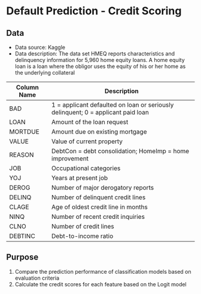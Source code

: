 # Default Prediction - Credit Scoring
## Data
- Data source: Kaggle
- Data description: The data set HMEQ reports characteristics and delinquency information for 5,960 home equity loans. A home equity loan is a loan where the obligor uses the equity of his or her home as the underlying collateral
  
| Column Name                | Description                                                                                   |
|----------------------------|-----------------------------------------------------------------------------------------------|
| BAD                        | 1 = applicant defaulted on loan or seriously delinquent; 0 = applicant paid loan             |
| LOAN                       | Amount of the loan request                                                                   |
| MORTDUE                    | Amount due on existing mortgage                                                              |
| VALUE                      | Value of current property                                                                    |
| REASON                     | DebtCon = debt consolidation; HomeImp = home improvement                                     |
| JOB                        | Occupational categories                                                                      |
| YOJ                        | Years at present job                                                                         |
| DEROG                      | Number of major derogatory reports                                                           |
| DELINQ                     | Number of delinquent credit lines                                                            |
| CLAGE                      | Age of oldest credit line in months                                                          |
| NINQ                       | Number of recent credit inquiries                                                            |
| CLNO                       | Number of credit lines                                                                       |
| DEBTINC                    | Debt-to-income ratio                                                                         |

## Purpose
1. Compare the prediction performance of classification models based on evaluation criteria
2. Calculate the credit scores for each feature based on the Logit model 
